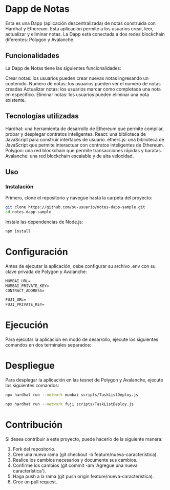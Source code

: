 # Dapp de Notas
Esta es una Dapp (aplicación descentralizada) de notas construida con Hardhat y Ethereum. Esta aplicación permite a los usuarios crear, leer, actualizar y eliminar notas. La Dapp está conectada a dos redes blockchain diferentes: Polygon y Avalanche.

## Funcionalidades

La Dapp de Notas tiene las siguientes funcionalidades:

Crear notas: los usuarios pueden crear nuevas notas ingresando un contenido.
Numero de notas: los usuarios pueden ver el numero de notas creadas
Actualizar notas: los usuarios marcar como completada una nota en especifico.
Eliminar notas: los usuarios pueden eliminar una nota existente.

## Tecnologías utilizadas

Hardhat: una herramienta de desarrollo de Ethereum que permite compilar, probar y desplegar contratos inteligentes.
React: una biblioteca de JavaScript para construir interfaces de usuario.
ethers.js: una biblioteca de JavaScript que permite interactuar con contratos inteligentes de Ethereum.
Polygon: una red blockchain que permite transacciones rápidas y baratas.
Avalanche: una red blockchain escalable y de alta velocidad.

## Uso
### Instalación
Primero, clone el repositorio y navegue hasta la carpeta del proyecto:
```sh
git clone https://github.com/su-usuario/notes-dapp-sample.git
cd notes-dapp-sample
```

Instale las dependencias de Node.js:
```sh
npm install
```

# Configuración
Antes de ejecutar la aplicación, debe configurar su archivo .env con su clave privada de Polygon y Avalanche:
```txt
MUMBAI_URL=
MUMBAI_PRIVATE_KEY=
CONTRACT_ADDRESS=

FUJI_URL=
FUJI_PRIVATE_KEY=

```

# Ejecución
Para ejecutar la aplicación en modo de desarrollo, ejecute los siguientes comandos en dos terminales separados:

# Despliegue
Para desplegar la aplicación en las tesnet de Polygon y Avalanche, ejecute los siguientes comandos:

```sh
npx hardhat run --network mumbai scripts/TaskListDeploy.js
```
```sh
npx hardhat run --network fuji scripts/TaskListDeploy.js
```

# Contribución
Si desea contribuir a este proyecto, puede hacerlo de la siguiente manera:

1. Fork del repositorio.
2. Cree una nueva rama (git checkout -b feature/nueva-caracteristica).
3. Realice los cambios necesarios y documente sus cambios.
4. Confirme los cambios (git commit -am 'Agregue una nueva característica').
5. Haga push a la rama (git push origin feature/nueva-caracteristica).
6. Cree un pull request.